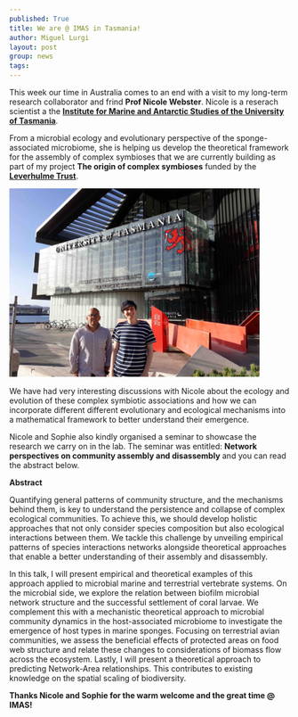 ```yaml
---
published: True
title: We are @ IMAS in Tasmania!
author: Miguel Lurgi
layout: post
group: news
tags: 
---
```

This week our time in Australia comes to an end with a visit to my long-term research collaborator and frind **Prof Nicole Webster**. Nicole is a reserach scientist a the **[Institute for Marine and Antarctic Studies of the University of Tasmania](https://www.imas.utas.edu.au/)**. 

From a microbial ecology and evolutionary perspective of the sponge-associated microbiome, she is helping us develop the theoretical framework for the assembly of complex symbioses that we are currently building as part of my project **The origin of complex symbioses** funded by the **[Leverhulme Trust](https://www.leverhulme.ac.uk/)**.

<img src="/static/img/pub/2024_IMAS_Visit.jpg" alt="picture at the uni" class="img-fluid" width="450">

We have had very interesting discussions with Nicole about the ecology and evolution of these complex symbiotic associations and how we can incorporate different different evolutionary and ecological mechanisms into a mathematical framework to better understand their emergence.

Nicole and Sophie also kindly organised a seminar to showcase the research we carry on in the lab. The seminar was entitled: **Network perspectives on community assembly and disassembly** and you can read the abstract below.

**Abstract**

Quantifying general patterns of community structure, and the mechanisms behind them, is key to understand the persistence and collapse of complex ecological communities. To achieve this, we should develop holistic approaches that not only consider species composition but also ecological interactions between them. We tackle this challenge by unveiling empirical patterns of species interactions networks alongside theoretical approaches that enable a better understanding of their assembly and disassembly.

In this talk, I will present empirical and theoretical examples of this approach applied to microbial marine and terrestrial vertebrate systems. On the microbial side, we explore the relation between biofilm microbial network structure and the successful settlement of coral larvae. We complement this with a mechanistic theoretical approach to microbial community dynamics in the host-associated microbiome to investigate the emergence of host types in marine sponges. Focusing on terrestrial avian communities, we assess the beneficial effects of protected areas on food web structure and relate these changes to considerations of biomass flow across the ecosystem. Lastly, I will present a theoretical approach to predicting Network-Area relationships. This contributes to existing knowledge on the spatial scaling of biodiversity.

**Thanks Nicole and Sophie for the warm welcome and the great time @ IMAS!**

 
